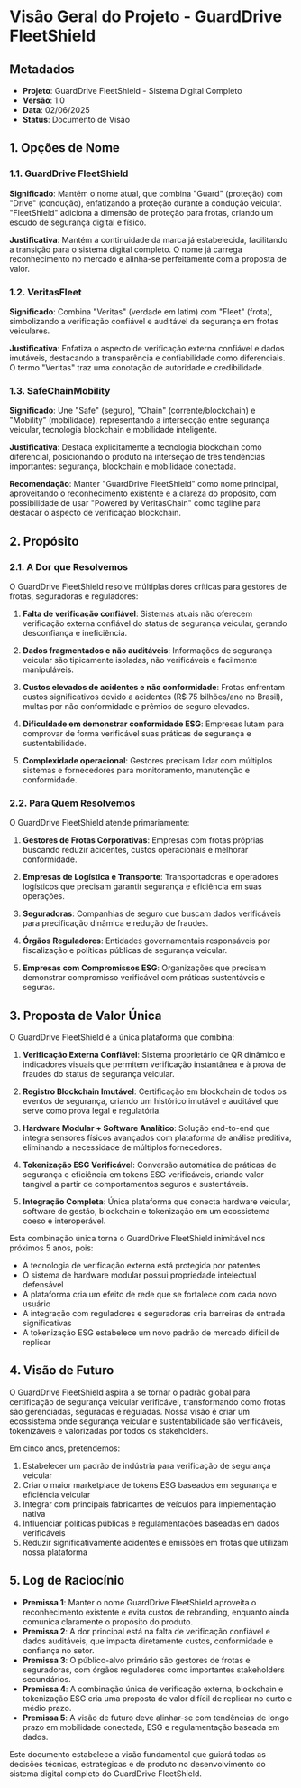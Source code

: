 # Visão Geral do Projeto - GuardDrive FleetShield

## Metadados
- **Projeto**: GuardDrive FleetShield - Sistema Digital Completo
- **Versão**: 1.0
- **Data**: 02/06/2025
- **Status**: Documento de Visão

## 1. Opções de Nome

### 1.1. GuardDrive FleetShield
**Significado**: Mantém o nome atual, que combina "Guard" (proteção) com "Drive" (condução), enfatizando a proteção durante a condução veicular. "FleetShield" adiciona a dimensão de proteção para frotas, criando um escudo de segurança digital e físico.

**Justificativa**: Mantém a continuidade da marca já estabelecida, facilitando a transição para o sistema digital completo. O nome já carrega reconhecimento no mercado e alinha-se perfeitamente com a proposta de valor.

### 1.2. VeritasFleet
**Significado**: Combina "Veritas" (verdade em latim) com "Fleet" (frota), simbolizando a verificação confiável e auditável da segurança em frotas veiculares.

**Justificativa**: Enfatiza o aspecto de verificação externa confiável e dados imutáveis, destacando a transparência e confiabilidade como diferenciais. O termo "Veritas" traz uma conotação de autoridade e credibilidade.

### 1.3. SafeChainMobility
**Significado**: Une "Safe" (seguro), "Chain" (corrente/blockchain) e "Mobility" (mobilidade), representando a intersecção entre segurança veicular, tecnologia blockchain e mobilidade inteligente.

**Justificativa**: Destaca explicitamente a tecnologia blockchain como diferencial, posicionando o produto na interseção de três tendências importantes: segurança, blockchain e mobilidade conectada.

**Recomendação**: Manter "GuardDrive FleetShield" como nome principal, aproveitando o reconhecimento existente e a clareza do propósito, com possibilidade de usar "Powered by VeritasChain" como tagline para destacar o aspecto de verificação blockchain.

## 2. Propósito

### 2.1. A Dor que Resolvemos

O GuardDrive FleetShield resolve múltiplas dores críticas para gestores de frotas, seguradoras e reguladores:

1. **Falta de verificação confiável**: Sistemas atuais não oferecem verificação externa confiável do status de segurança veicular, gerando desconfiança e ineficiência.

2. **Dados fragmentados e não auditáveis**: Informações de segurança veicular são tipicamente isoladas, não verificáveis e facilmente manipuláveis.

3. **Custos elevados de acidentes e não conformidade**: Frotas enfrentam custos significativos devido a acidentes (R$ 75 bilhões/ano no Brasil), multas por não conformidade e prêmios de seguro elevados.

4. **Dificuldade em demonstrar conformidade ESG**: Empresas lutam para comprovar de forma verificável suas práticas de segurança e sustentabilidade.

5. **Complexidade operacional**: Gestores precisam lidar com múltiplos sistemas e fornecedores para monitoramento, manutenção e conformidade.

### 2.2. Para Quem Resolvemos

O GuardDrive FleetShield atende primariamente:

1. **Gestores de Frotas Corporativas**: Empresas com frotas próprias buscando reduzir acidentes, custos operacionais e melhorar conformidade.

2. **Empresas de Logística e Transporte**: Transportadoras e operadores logísticos que precisam garantir segurança e eficiência em suas operações.

3. **Seguradoras**: Companhias de seguro que buscam dados verificáveis para precificação dinâmica e redução de fraudes.

4. **Órgãos Reguladores**: Entidades governamentais responsáveis por fiscalização e políticas públicas de segurança veicular.

5. **Empresas com Compromissos ESG**: Organizações que precisam demonstrar compromisso verificável com práticas sustentáveis e seguras.

## 3. Proposta de Valor Única

O GuardDrive FleetShield é a única plataforma que combina:

1. **Verificação Externa Confiável**: Sistema proprietário de QR dinâmico e indicadores visuais que permitem verificação instantânea e à prova de fraudes do status de segurança veicular.

2. **Registro Blockchain Imutável**: Certificação em blockchain de todos os eventos de segurança, criando um histórico imutável e auditável que serve como prova legal e regulatória.

3. **Hardware Modular + Software Analítico**: Solução end-to-end que integra sensores físicos avançados com plataforma de análise preditiva, eliminando a necessidade de múltiplos fornecedores.

4. **Tokenização ESG Verificável**: Conversão automática de práticas de segurança e eficiência em tokens ESG verificáveis, criando valor tangível a partir de comportamentos seguros e sustentáveis.

5. **Integração Completa**: Única plataforma que conecta hardware veicular, software de gestão, blockchain e tokenização em um ecossistema coeso e interoperável.

Esta combinação única torna o GuardDrive FleetShield inimitável nos próximos 5 anos, pois:

- A tecnologia de verificação externa está protegida por patentes
- O sistema de hardware modular possui propriedade intelectual defensável
- A plataforma cria um efeito de rede que se fortalece com cada novo usuário
- A integração com reguladores e seguradoras cria barreiras de entrada significativas
- A tokenização ESG estabelece um novo padrão de mercado difícil de replicar

## 4. Visão de Futuro

O GuardDrive FleetShield aspira a se tornar o padrão global para certificação de segurança veicular verificável, transformando como frotas são gerenciadas, seguradas e reguladas. Nossa visão é criar um ecossistema onde segurança veicular e sustentabilidade são verificáveis, tokenizáveis e valorizadas por todos os stakeholders.

Em cinco anos, pretendemos:

1. Estabelecer um padrão de indústria para verificação de segurança veicular
2. Criar o maior marketplace de tokens ESG baseados em segurança e eficiência veicular
3. Integrar com principais fabricantes de veículos para implementação nativa
4. Influenciar políticas públicas e regulamentações baseadas em dados verificáveis
5. Reduzir significativamente acidentes e emissões em frotas que utilizam nossa plataforma

## 5. Log de Raciocínio

- **Premissa 1**: Manter o nome GuardDrive FleetShield aproveita o reconhecimento existente e evita custos de rebranding, enquanto ainda comunica claramente o propósito do produto.
- **Premissa 2**: A dor principal está na falta de verificação confiável e dados auditáveis, que impacta diretamente custos, conformidade e confiança no setor.
- **Premissa 3**: O público-alvo primário são gestores de frotas e seguradoras, com órgãos reguladores como importantes stakeholders secundários.
- **Premissa 4**: A combinação única de verificação externa, blockchain e tokenização ESG cria uma proposta de valor difícil de replicar no curto e médio prazo.
- **Premissa 5**: A visão de futuro deve alinhar-se com tendências de longo prazo em mobilidade conectada, ESG e regulamentação baseada em dados.

Este documento estabelece a visão fundamental que guiará todas as decisões técnicas, estratégicas e de produto no desenvolvimento do sistema digital completo do GuardDrive FleetShield.
